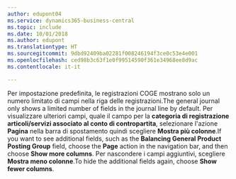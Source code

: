 ```yaml
---
author: edupont04
ms.service: dynamics365-business-central
ms.topic: include
ms.date: 10/01/2018
ms.author: edupont
ms.translationtype: HT
ms.sourcegitcommit: 9dbd92409ba02281f008246194f3ce0c53e4e001
ms.openlocfilehash: ced98b3c63f1e0f99514590f361e34968ee8d9ac
ms.contentlocale: it-it

---
```

<span data-ttu-id="db863-101">Per impostazione predefinita, le registrazioni COGE mostrano solo un numero limitato di campi nella riga delle registrazioni.</span><span class="sxs-lookup"><span data-stu-id="db863-101">The general journal only shows a limited number of fields in the journal line by default.</span></span> <span data-ttu-id="db863-102">Per visualizzare ulteriori campi, quale il campo per la **categoria di registrazione articoli/servizi associato al conto di contropartita**, selezionare l'azione **Pagina** nella barra di spostamento quindi scegliere **Mostra più colonne**.</span><span class="sxs-lookup"><span data-stu-id="db863-102">If you want to see additional fields, such as the **Balancing General Product Posting Group** field, choose the **Page** action in the navigation bar, and then choose **Show more columns**.</span></span> <span data-ttu-id="db863-103">Per nascondere i campi aggiuntivi, scegliere **Mostra meno colonne**.</span><span class="sxs-lookup"><span data-stu-id="db863-103">To hide the additional fields again, choose **Show fewer columns**.</span></span>  

